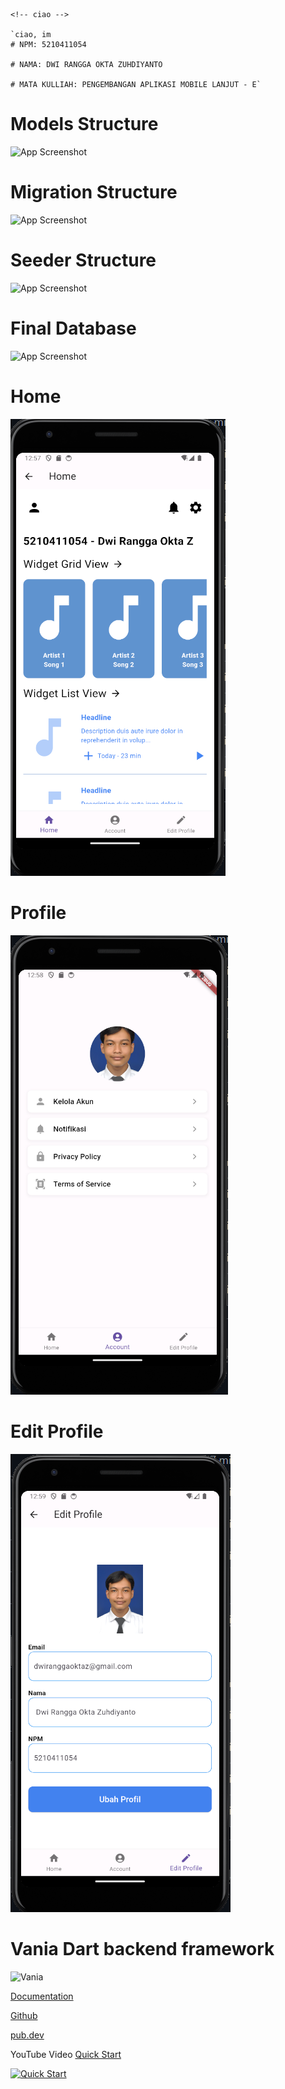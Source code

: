 <div>
  
```ls
<!-- ciao -->

`ciao, im
# NPM: 5210411054

# NAMA: DWI RANGGA OKTA ZUHDIYANTO

# MATA KULLIAH: PENGEMBANGAN APLIKASI MOBILE LANJUT - E`

```

</div>

# Models Structure
![App Screenshot](https://github.com/rraanggaaaa/CRUD_Vania_Framework/storage/screenshot/blob/master/models.png)
# Migration Structure
![App Screenshot](https://github.com/rraanggaaaa/CRUD_Vania_Framework/storage/screenshot/blob/master/migrations.png)
# Seeder Structure
![App Screenshot](https://github.com/rraanggaaaa/CRUD_Vania_Framework/storage/screenshot/blob/master/seeders.png)
# Final Database
![App Screenshot](https://github.com/rraanggaaaa/CRUD_Vania_Framework/storage/screenshot/blob/master/database.png)
# Home
![App Screenshot](https://github.com/rraanggaaaa/Flutter_Responsi/blob/master/Home.png)
# Profile
![App Screenshot](https://github.com/rraanggaaaa/Flutter_Responsi/blob/master/Akun.png)
# Edit Profile
![App Screenshot](https://github.com/rraanggaaaa/Flutter_Responsi/blob/master/EditProfile.png)

# Vania Dart backend framework

![Vania](https://vdart.dev/img/logo.png)

[Documentation](https://vdart.dev)

[Github](https://github.com/vania-dart/framework)

[pub.dev](https://pub.dev/packages/vania)

YouTube Video [Quick Start](https://www.youtube.com/watch?v=k8ol0F4bDKs)

[![Quick Start](http://img.youtube.com/vi/k8ol0F4bDKs/0.jpg)](https://www.youtube.com/watch?v=k8ol0F4bDKs "Quick Start")
```
